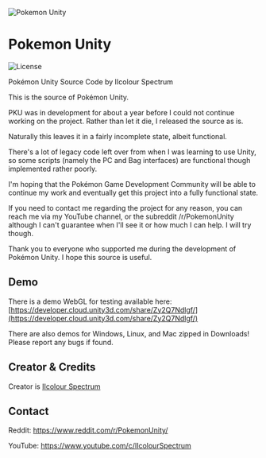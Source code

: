 ![Pokemon Unity](https://i.imgur.com/K9pgeKE.png)

# Pokemon Unity

![License](https://img.shields.io/badge/License-GPLv3-blue.svg)

Pokémon Unity Source Code by IIcolour Spectrum

  This is the source of Pokémon Unity.

  PKU was in development for about a year before I could
not continue working on the project. Rather than let it
die, I released the source as is.

  Naturally this leaves it in a fairly incomplete state,
albeit functional.

  There's a lot of legacy code left over from when I was
learning to use Unity, so some scripts (namely the PC 
and Bag interfaces) are functional though implemented
rather poorly.

  I'm hoping that the Pokémon Game Development Community
will be able to continue my work and eventually get this
project into a fully functional state.


  If you need to contact me regarding the project for 
any reason, you can reach me via my YouTube channel, or
the subreddit /r/PokemonUnity although I can't guarantee
when I'll see it or how much I can help.
  I will try though.


  Thank you to everyone who supported me during the 
development of Pokémon Unity. 
  I hope this source is useful.

## Demo

There is a demo WebGL for testing available here: [https://developer.cloud.unity3d.com/share/Zy2Q7Ndlgf/](https://developer.cloud.unity3d.com/share/Zy2Q7Ndlgf/)

There are also demos for Windows, Linux, and Mac zipped in Downloads! Please report any bugs if found.

## Creator & Credits
Creator is [IIcolour Spectrum](https://www.reddit.com/user/IIcolour_Spectrum)

## Contact

Reddit: https://www.reddit.com/r/PokemonUnity/

YouTube: https://www.youtube.com/c/IIcolourSpectrum
